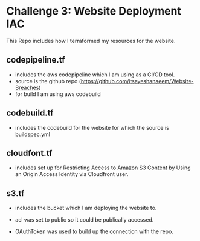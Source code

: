 # Challenge 3: Website Deployment IAC

This Repo includes how I terraformed my resources for the website.

## codepipeline.tf
* includes the aws codepipeline which I am using as a CI/CD tool.
* source is the github repo (https://github.com/itsayeshanaeem/Website-Breaches)
* for build I am using  aws codebuild

## codebuild.tf
* includes the codebuild for the website for which the source is buildspec.yml

## cloudfont.tf
* includes set up for Restricting Access to Amazon S3 Content by Using an Origin Access Identity via Cloudfront user.


## s3.tf
* includes the bucket which I am deploying the website to.
* acl was set to public so it could be publically accessed.

*  OAuthToken was used to build up the connection with the repo.